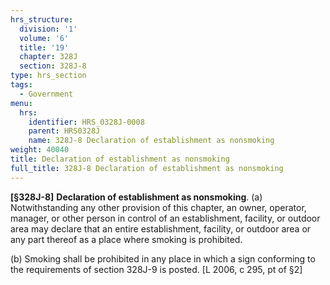 ```yaml
---
hrs_structure:
  division: '1'
  volume: '6'
  title: '19'
  chapter: 328J
  section: 328J-8
type: hrs_section
tags:
  - Government
menu:
  hrs:
    identifier: HRS_0328J-0008
    parent: HRS0328J
    name: 328J-8 Declaration of establishment as nonsmoking
weight: 40040
title: Declaration of establishment as nonsmoking
full_title: 328J-8 Declaration of establishment as nonsmoking
---
```

**[§328J-8]** **Declaration of establishment as nonsmoking**. (a) Notwithstanding any other provision of this chapter, an owner, operator, manager, or other person in control of an establishment, facility, or outdoor area may declare that an entire establishment, facility, or outdoor area or any part thereof as a place where smoking is prohibited.

(b) Smoking shall be prohibited in any place in which a sign conforming to the requirements of section 328J-9 is posted. [L 2006, c 295, pt of §2]